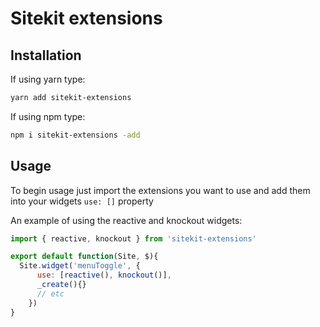 # Sitekit extensions

## Installation
If using yarn type:
```sh
yarn add sitekit-extensions
```

If using npm type:
```sh
npm i sitekit-extensions -add
```

## Usage
To begin usage just import the extensions you want to use and add them into your widgets `use: []` property


An example of using the reactive and knockout widgets: 
```javascript
import { reactive, knockout } from 'sitekit-extensions'

export default function(Site, $){
  Site.widget('menuToggle', {
      use: [reactive(), knockout()],
      _create(){}
      // etc
    })
}


```